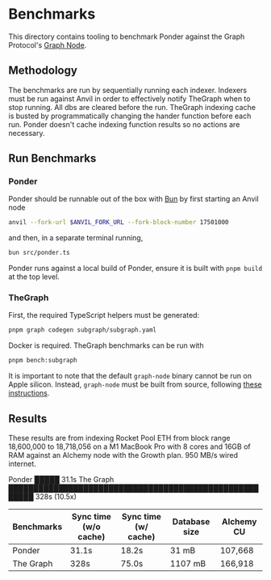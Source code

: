 # Benchmarks

This directory contains tooling to benchmark Ponder against the Graph Protocol's [Graph Node](https://github.com/graphprotocol/graph-node).

## Methodology

The benchmarks are run by sequentially running each indexer. Indexers must be run against Anvil in order to effectively notify TheGraph when to stop running. All dbs are cleared before the run. TheGraph indexing cache is busted by programmatically changing the hander function before each run. Ponder doesn't cache indexing function results so no actions are necessary.

## Run Benchmarks

### Ponder

Ponder should be runnable out of the box with [Bun](https://bun.sh) by first starting an Anvil node

```sh
anvil --fork-url $ANVIL_FORK_URL --fork-block-number 17501000
```

and then, in a separate terminal running,

```sh
bun src/ponder.ts
```

Ponder runs against a local build of Ponder, ensure it is built with `pnpm build` at the top level.

### TheGraph

First, the required TypeScript helpers must be generated:

```sh
pnpm graph codegen subgraph/subgraph.yaml
```

Docker is required. TheGraph benchmarks can be run with

```sh
pnpm bench:subgraph
```

It is important to note that the default `graph-node` binary cannot be run on Apple silicon. Instead, `graph-node` must be built from source, following [these instructions](https://github.com/graphprotocol/graph-node/tree/master/docker#running-graph-node-on-an-macbook-m1).

## Results

These results are from indexing Rocket Pool ETH from block range 18,600,000 to 18,718,056 on a M1 MacBook Pro with 8 cores and 16GB of RAM against an Alchemy node with the Growth plan. 950 MB/s wired internet.

Ponder    █████ 31.1s
The Graph ███████████████████████████████████████████████████████ 328s (10.5x)

| Benchmarks | Sync time (w/o cache) | Sync time (w/ cache) | Database size | Alchemy CU |
| ---------- | --------------------- | -------------------- | ------------- | ---------- |
| Ponder     | 31.1s                 | 18.2s                | 31 mB         | 107,668    |
| The Graph  | 328s                  | 75.0s                | 1107 mB       | 166,918    |
